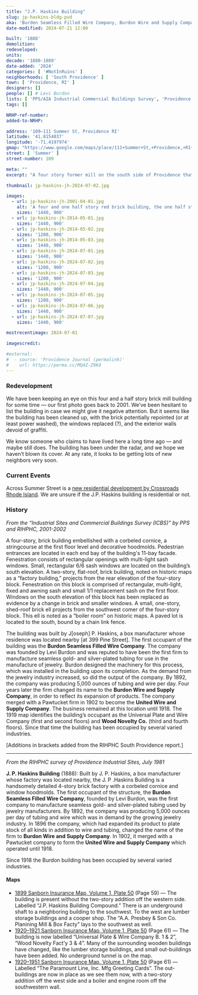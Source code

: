 ```yaml
---
title: "J.P. Haskins Building"
slug: jp-haskins-bldg-pvd
aka: 'Burden Seamless Filled Wire Company, Burdon Wire and Supply Company'
date-modified: 2024-07-21 12:00

built: '1888'
demolition:
redeveloped:
units:
decade: '1880-1889'
date-added: '2024'
categories: [ '#NotInRuins' ]
neighborhoods: [ 'South Providence' ]
town: [ 'Providence, RI' ]
designers: []
people: [] # Levi Burdon
lists: [ 'PPS/AIA Industrial Commercial Buildings Survey', 'Providence Industrial Sites 1981' ]
tags: []

NRHP-ref-number:
added-to-NRHP:

address: '109–111 Summer St, Providence RI'
latitude: '41.8154037'
longitude: '-71.4197974'
gmap: "https://www.google.com/maps/place/111+Summer+St,+Providence,+RI+02903/@41.8154037,-71.4197974,18z/data=!4m6!3m5!1s0x89e44571fb6e8103:0x2b82b8ec9f576068!8m2!3d41.8153997!4d-71.4185099!16s%2Fg%2F11cskf_kzs?entry=ttu"
street: [ 'Summer' ]
street-number: 109

meta: ""
excerpt: "A four story former mill on the south side of Providence that has been under the radar as large industrial-style studio and living spaces"

thumbnail: jp-haskins-jh-2024-07-02.jpg

images:
  - url: jp-haskins-jh-2001-04-01.jpg
    alt: 'A four and one half story red brick building, the one half story being an exposed basement level. A cast stone concrete string course runs along the first floor level along the Summer street side and windows on that side all have what are called hood molds, which are half-round arched brick decorative courses. The cornice is an ornate brick frieze with a narrow copper cornice along the flat roofline.'
    sizes: '1440, 900'
  - url: jp-haskins-jh-2014-05-01.jpg
    sizes: '1440, 900'
  - url: jp-haskins-jh-2014-05-02.jpg
    sizes: '1200, 900'
  - url: jp-haskins-jh-2014-05-03.jpg
    sizes: '1440, 900'
  - url: jp-haskins-jh-2024-07-01.jpg
    sizes: '1440, 900'
  - url: jp-haskins-jh-2024-07-02.jpg
    sizes: '1200, 900'
  - url: jp-haskins-jh-2024-07-03.jpg
    sizes: '1200, 900'
  - url: jp-haskins-jh-2024-07-04.jpg
    sizes: '1440, 900'
  - url: jp-haskins-jh-2024-07-05.jpg
    sizes: '1200, 900'
  - url: jp-haskins-jh-2024-07-06.jpg
    sizes: '1440, 900'
  - url: jp-haskins-jh-2024-07-07.jpg
    sizes: '1440, 900'

mostrecentimage: 2024-07-01

imagescredit:

#external:
#  - source: 'Providence Journal (permalink)'
#    url: https://perma.cc/MQ4Z-Z9K4
---
```


### Redevelopment

We have been keeping an eye on this four and a half story brick mill building for some time — our first photo goes back to 2001. We’ve been hesitant to list the building in case we might give it negative attention. But it seems like the building has been cleaned up, with the brick potentially repointed (or at least power washed), the windows replaced (?), and the exterior walls devoid of graffiti.

We know someone who claims to have lived here a long time ago — and maybe still does. The building has been under the radar, and we hope we haven’t blown its cover. At any rate, it looks to be getting lots of new neighbors very soon.


### Current Events

Across Summer Street is a [new residential development by Crossroads Rhode Island](https://www.crossroadsri.org/housing-services/programs-services/housing/housing-development/summer-street-apartments). We are unsure if the J.P. Haskins building is residential or not.


### History

_From the “Industrial Sites and Commercial Buildings Survey (ICBS)” by PPS and RIHPHC, 2001-2002_

A four-story, brick building embellished with a corbeled cornice, a stringcourse at the first floor level and decorative hoodmolds. Pedestrian entrances are located in each end bay of the building's 11-bay facade. Fenestration consists of rectangular openings with multi-light sash windows. Small, rectangular 6/6 sash windows are located on the building’s south elevation. A two-story, flat-roof, brick building, noted on historic maps as a “factory building,” projects from the rear elevation of the four-story block. Fenestration on this block is comprised of rectangular, multi-light, fixed and awning sash and small 1/1 replacement sash on the first floor. Windows on the south elevation of this block has been replaced as evidence by a change in brick and smaller windows. A small, one-story, shed-roof brick ell projects from the southwest comer of the four-story block. This ell is noted as a “boiler room” on historic maps. A paved lot is located to the south, bound by a chain link fence.

The building was built by J[oseph] P. Haskins, a box manufacturer whose residence was located nearby [at 399 Pine Street]. The first occupant of the building was the **Burdon Seamless Filled Wire Company**. The company was founded by Levi Burdon and was reputed to have been the first firm to manufacture seamless gold- and silver-plated tubing for use in the manufacture of jewelry. Burdon designed the machinery for this process, which was installed in the building upon its completion. As the demand from the jewelry industry increased, so did the output of the company. By 1892, the company was producing 5,000 ounces of tubing and wire per day. Four years later the firm changed its name to the **Burdon Wire and Supply Company**, in order to reflect its expansion of products. The company merged with a Pawtucket firm in 1902 to become the **United Wire and Supply Company**. The business remained at this location until 1918. The 1919 map identifies the building’s occupant as the Universal Plate and Wire Company (first and second floors) and **Wood Novelty Co.** (third and fourth floors). Since that time the building has been occupied by several varied industries.

[Additions in brackets added from the RIHPHC South Providence report.]

***

_From the RIHPHC survey of Providence Industrial Sites, July 1981_

**J. P. Haskins Building** (1888): Built by J. P. Haskins, a box manufacturer whose factory was located nearby, the J. P .Haskins Building is a handsomely detailed 4-story brick factory with a corbeled cornice and window hoodmolds. The first occupant of the structure, the **Burdon Seamless Filled Wire Company**, founded by Levi Burdon, was the first company to manufacture seamless gold- and silver-plated tubing used by jewelry manufacturers. By 1892, the company was producing 5,000 ounces per day of tubing and wire which was in demand by the growing jewelry industry. In 1896 the company, which had expanded its product to plate stock of all kinds in addition to wire and tubing, changed the name of the firm to **Burdon Wire and Supply Company**. In 1902, it merged with a Pawtucket company to form the **United Wire and Supply Company** which operated until 1918.

Since 1918 the Burdon building has been occupied by several varied industries.

#### Maps

+ [1899 Sanborn Insurance Map, Volume 1, Plate 50](http://hdl.loc.gov/loc.gmd/g3774pm.g3774pm_g08099189901) (Page 59) — The building is present without the two-story addition off the western side. Labelled “J.P. Haskins Building Compound.” There is an underground shaft to a neighboring building to the southwest. To the west are lumber storage buildings and a cooper shop. The “A.A. Presbey & Son Co. Planining Mill & Box Facty” lays to the southwest as well.
+ [1920–1921 Sanborn Insurance Map, Volume 1, Plate 50](http://hdl.loc.gov/loc.gmd/g3774pm.g3774pm_g08099192001) (Page 61) — The building is now labelled “Universal Plate & Wire Company B. 1 & 2”, “Wood Novelty Fact’y 3 & 4”. Many of the surrounding wooden buildings have changed, like the lumber storage buildings, and small out-buildings have been added. No underground tunnel is on the map.
+ [1920–1951 Sanborn Insurance Map, Volume 1, Plate 50](http://hdl.loc.gov/loc.gmd/g3774pm.g3774pm_g08099195101) (Page 61) — Labelled “The Paramount Line, Inc. Mfg Greeting Cards”. The out-buildings are now in place as we see them now, with a two-story addition off the west side and a boiler and engine room  off the southwestern wall.
